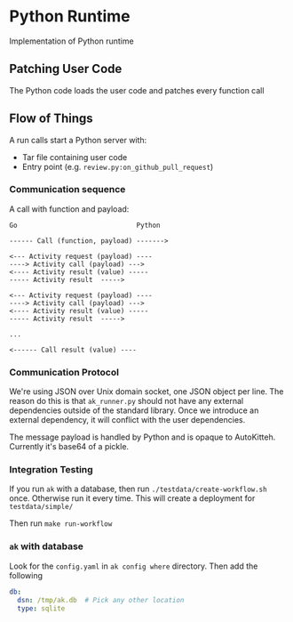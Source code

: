 # Python Runtime

Implementation of Python runtime


## Patching User Code

The Python code loads the user code and patches every function call 

## Flow of Things

A run calls start a Python server with:
- Tar file containing user code
- Entry point (e.g. `review.py:on_github_pull_request`)


### Communication sequence

A call with function and payload:

```
Go                              Python

------ Call (function, payload) ------->

<--- Activity request (payload) ----
----> Activity call (payload) --->
<---- Activity result (value) -----
----- Activity result  ----->

<--- Activity request (payload) ----
----> Activity call (payload) --->
<---- Activity result (value) -----
----- Activity result  ----->

...

<------ Call result (value) ----

```

### Communication Protocol

We're using JSON over Unix domain socket, one JSON object per line.
The reason do this is that `ak_runner.py` should not have any external dependencies outside of the standard library.
Once we introduce an external dependency, it will conflict with the user dependencies.

The message payload is handled by Python and is opaque to AutoKitteh.
Currently it's base64 of a pickle.

### Integration Testing

If you run `ak` with a database, then run `./testdata/create-workflow.sh` once. 
Otherwise run it every time.
This will create a deployment for `testdata/simple/`

Then run `make run-workflow`


### `ak` with database

Look for the `config.yaml` in `ak config where` directory. Then add the following

```yaml
db:
  dsn: /tmp/ak.db  # Pick any other location
  type: sqlite
```

